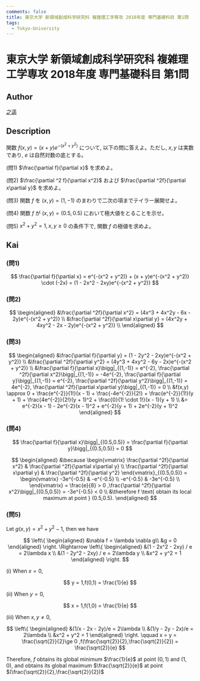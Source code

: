 ```yaml
---
comments: false
title: 東京大学 新領域創成科学研究科 複雑理工学専攻 2018年度 専門基礎科目 第1問 
tags:
  - Tokyo-University
---
```

# 東京大学 新領域創成科学研究科 複雑理工学専攻 2018年度 専門基礎科目 第1問


## **Author**
[之遥](https://www.zhihu.com/people/zhao-yue-70-84)

## **Description**
関数 $f(x,y) = (x + y)e^{-(x^2 + y^2)}$ について, 以下の問に答えよ。ただし, $x,y$ は実数であり, $e$ は自然対数の底とする。

(問1) $\frac{\partial f}{\partial x}$ を求めよ。

(問2) $\frac{\partial ^2 f}{\partial x^2}$ および $\frac{\partial ^2f}{\partial x\partial y}$ を求めよ。

(問3) 関数 $f$ を $(x,y) = (1,-1)$ のまわりで二次の項までテイラー展開せよ。

(問4) 関数 $f$ が $(x,y) = (0.5,0.5)$ において極大値をとることを示せ。

(問5) $x^2 + y^2 = 1 ,x,y \ge 0$ の条件下で, 関数 $f$ の極値を求めよ。

## **Kai**
### (問1)

$$
\frac{\partial f}{\partial x} = e^{-(x^2 + y^2)} + (x + y)e^{-(x^2 + y^2)} \cdot (-2x) = (1 - 2x^2 - 2xy)e^{-(x^2 + y^2)}
$$

### (問2)

$$
\begin{aligned}
&\frac{\partial ^2f}{\partial x^2} = (4x^3 + 4x^2y - 6x - 2y)e^{-(x^2 + y^2)} \\
&\frac{\partial ^2f}{\partial x\partial y} = (4x^2y + 4xy^2 - 2x - 2y)e^{-(x^2 + y^2)} \\
\end{aligned}
$$

### (問3)

$$
\begin{aligned}
&\frac{\partial f}{\partial y} = (1 - 2y^2 - 2xy)e^{-(x^2 + y^2)} \\
&\frac{\partial ^2f}{\partial y^2} = (4y^3 + 4xy^2 - 6y - 2x)e^{-(x^2 + y^2)} \\
&\frac{\partial f}{\partial x}\bigg|_{(1,-1)} = e^{-2},
\frac{\partial ^2f}{\partial x^2}\bigg|_{(1,-1)} = -4e^{-2},
\frac{\partial f}{\partial y}\bigg|_{(1,-1)} = e^{-2},
\frac{\partial ^2f}{\partial y^2}\bigg|_{(1,-1)} = 4e^{-2},
\frac{\partial ^2f}{\partial x\partial y}\bigg|_{(1,-1)} = 0 \\
&f(x,y) \approx 0 + \frac{e^{-2}}{1!}(x - 1) + \frac{-4e^{-2}}{2!} + \frac{e^{-2}}{1!}(y + 1) + \frac{4e^{-2}}{2!}(y + 1)^2 + \frac{0}{1! \cdot 1!}(x - 1)(y + 1) \\
&= e^{-2}(x - 1) - 2e^{-2}(x - 1)^2 + e^{-2}(y + 1) + 2e^{-2}(y + 1)^2
\end{aligned}
$$

### (問4)

$$
\frac{\partial f}{\partial x}\bigg|_{(0.5,0.5)} = 
\frac{\partial f}{\partial y}\bigg|_{(0.5,0.5)} = 0
$$

$$
\begin{aligned}
&\because 
\begin{vmatrix}
\frac{\partial ^2f}{\partial x^2} & \frac{\partial ^2f}{\partial x\partial y} \\
\frac{\partial ^2f}{\partial x\partial y} & \frac{\partial ^2f}{\partial y^2}
\end{vmatrix}_{(0.5,0.5)} = 
\begin{vmatrix}
-3e^{-0.5} & -e^{-0.5} \\
-e^{-0.5} & -3e^{-0.5} \\
\end{vmatrix} = \frac{e}{8} > 0 ,\frac{\partial ^2f}{\partial x^2}\bigg|_{(0.5,0.5)} = -3e^{-0.5} < 0 \\
&\therefore f \text{ obtain its local maximum at point } (0.5,0.5).
\end{aligned}
$$

### (問5)
Let $g(x,y) = x^2 + y^2 - 1$, then we have

$$
\left\{
\begin{aligned}
&\nabla f = \lambda \nabla g\\
&g = 0  
\end{aligned}
\right.
\Rightarrow
\left\{
\begin{aligned}
&(1 - 2x^2 - 2xy) / e = 2\lambda x \\
&(1 - 2y^2 - 2xy) / e = 2\lambda y \\
&x^2 + y^2 = 1
\end{aligned}
\right.
$$

(i) When $x = 0$,

$$
y = 1,f(0,1) = \frac{1}{e}
$$

(ii) When $y = 0$,

$$
x = 1,f(1,0) = \frac{1}{e}
$$

(iii) When $x,y \neq 0$,

$$
\left\{
\begin{aligned}
&(1/x - 2x - 2y)/e = 2\lambda \\
&(1/y - 2y - 2x)/e = 2\lambda \\
&x^2 + y^2 = 1
\end{aligned}
\right. \qquad
x = y = \frac{\sqrt{2}}{2}\ge 0 ,f(\frac{\sqrt{2}}{2},\frac{\sqrt{2}}{2}) = \frac{\sqrt{2}}{e}
$$

Therefore, $f$ obtains its global minimum $\frac{1}{e}$ at point $(0,1)$ and $(1,0)$, and obtains its global maximum $\frac{\sqrt{2}}{e}$ at point $(\frac{\sqrt{2}}{2},\frac{\sqrt{2}}{2})$
